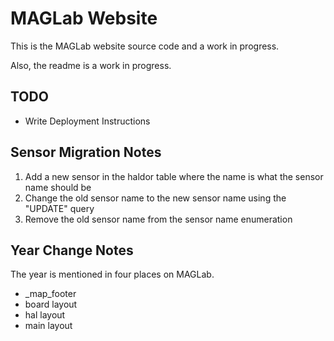 # MAGLab Website
This is the MAGLab website source code and a work in progress.

Also, the readme is a work in progress.

## TODO
* Write Deployment Instructions

## Sensor Migration Notes
1. Add a new sensor in the haldor table where the name is what the sensor name should be
2. Change the old sensor name to the new sensor name using the "UPDATE" query
3. Remove the old sensor name from the sensor name enumeration

## Year Change Notes
The year is mentioned in four places on MAGLab.
* _map_footer
* board layout
* hal layout
* main layout 
